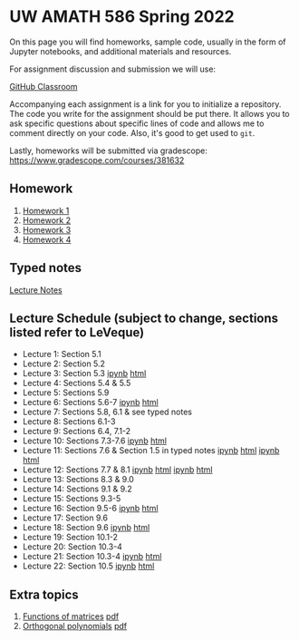 # UW AMATH 586 Spring 2022

On this page you will find homeworks, sample code, usually in the form of Jupyter notebooks, and additional materials and resources.

For assignment discussion and submission we will use:

[GitHub Classroom](https://classroom.github.com)

Accompanying each assignment is a link for you to initialize a repository.  The code you write for the assignment should be put there.  It allows you to ask specific questions about specific lines of code and allows me to comment directly on your code.  Also, it's good to get used to `git`. 

Lastly, homeworks will be submitted via gradescope: https://www.gradescope.com/courses/381632

## Homework

1. [Homework 1](https://classroom.github.com/a/1NgqS_Ss) 
2. [Homework 2](https://classroom.github.com/a/5YsGd3yP)
3. [Homework 3](https://classroom.github.com/a/AYhJjiRz)
4. [Homework 4](https://classroom.github.com/a/as4IuvP4)

## Typed notes

[Lecture Notes](https://github.com/trogdoncourses/amath-586-2022/blob/main/Advanced_Numerical_Analysis.pdf)

## Lecture Schedule (subject to change, sections listed refer to LeVeque)

* Lecture 1: Section 5.1
* Lecture 2: Section 5.2
* Lecture 3: Section 5.3 [ipynb](https://nbviewer.org/github/trogdoncourses/amath-586-2022/blob/main/notebooks/Euler.ipynb) [html](https://faculty.washington.edu/trogdon/amath-586-2022/notebooks/Euler.html)
* Lecture 4: Sections 5.4 & 5.5
* Lecture 5: Sections 5.9
* Lecture 6: Sections 5.6-7 [ipynb](https://nbviewer.org/github/trogdoncourses/amath-586-2022/blob/main/notebooks/Multistage-step.ipynb) [html](https://faculty.washington.edu/trogdon/amath-586-2022/notebooks/Multistage-step.html)
* Lecture 7: Sections 5.8, 6.1 & see typed notes
* Lecture 8: Sections 6.1-3
* Lecture 9: Sections 6.4, 7.1-2
* Lecture 10: Sections 7.3-7.6 [ipynb](https://nbviewer.org/github/trogdoncourses/amath-586-2022/blob/main/notebooks/StabilityDemo.ipynb) [html](https://faculty.washington.edu/trogdon/amath-586-2022/notebooks/StabilityDemo.html)
* Lecture 11: Sections 7.6 & Section 1.5 in typed notes [ipynb](https://nbviewer.org/github/trogdoncourses/amath-586-2022/blob/main/notebooks/AbsoluteStabilityRegions.ipynb) [html](https://faculty.washington.edu/trogdon/amath-586-2022/notebooks/AbsoluteStabilityRegions.html) [ipynb](https://nbviewer.org/github/trogdoncourses/amath-586-2022/blob/main/notebooks/JacobianEigenvalues.ipynb) [html](https://faculty.washington.edu/trogdon/amath-586-2022/notebooks/JacobianEigenvalues.html)
* Lecture 12: Sections 7.7 & 8.1 [ipynb](https://nbviewer.org/github/trogdoncourses/amath-586-2022/blob/main/notebooks/RelativeStabilityRegions.ipynb) [html](https://faculty.washington.edu/trogdon/amath-586-2022/notebooks/RelativeStabilityRegions.html) [ipynb](https://nbviewer.org/github/trogdoncourses/amath-586-2022/blob/main/notebooks/StiffODEs.ipynb) [html](https://faculty.washington.edu/trogdon/amath-586-2022/notebooks/StiffODEs.html)
* Lecture 13: Sections 8.3 & 9.0
* Lecture 14: Sections 9.1 & 9.2
* Lecture 15: Sections 9.3-5
* Lecture 16: Section 9.5-6 [ipynb](https://nbviewer.org/github/trogdoncourses/amath-586-2022/blob/main/notebooks/CrankNicolson.ipynb) [html](https://faculty.washington.edu/trogdon/amath-586-2022/notebooks/CrankNicolson.html)
* Lecture 17: Section 9.6
* Lecture 18: Section 9.6 [ipynb](https://nbviewer.org/github/trogdoncourses/amath-586-2022/blob/main/notebooks/CrankNicolson2D.ipynb) [html](https://faculty.washington.edu/trogdon/amath-586-2022/notebooks/CrankNicolson2D.html)
* Lecture 19: Section 10.1-2
* Lecture 20: Section 10.3-4
* Lecture 21: Section 10.3-4 [ipynb](https://nbviewer.org/github/trogdoncourses/amath-586-2022/blob/main/notebooks/Advection.ipynb) [html](https://faculty.washington.edu/trogdon/amath-586-2022/notebooks/Advection.html)
* Lecture 22: Section 10.5 [ipynb](https://nbviewer.org/github/trogdoncourses/amath-586-2022/blob/main/notebooks/Advection-Caution.ipynb) [html](https://faculty.washington.edu/trogdon/amath-586-2022/notebooks/Advection-Caution.html)

## Extra topics

1. [Functions of matrices](https://uw.hosted.panopto.com/Panopto/Pages/Viewer.aspx?id=ea1e0cd2-78d6-44ba-a627-ae66017d0a0a) [pdf](https://drive.google.com/open?id=1qTbgft-jEanOGP019TV96yvk9CqrDPjk)
2. [Orthogonal polynomials](https://uw.hosted.panopto.com/Panopto/Pages/Viewer.aspx?id=35dab1f9-8df2-4966-b78b-ae84015bbdd4) [pdf](https://drive.google.com/open?id=1Q9NaZrs2kT26T6HfO5ttzkJgwwQizoPF)
